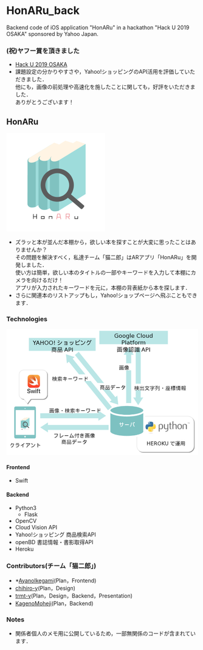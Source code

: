 # HonARu_back
Backend code of iOS application "HonARu" in a hackathon "Hack U 2019 OSAKA" sponsored by Yahoo Japan.

### (祝)ヤフー賞を頂きました
- [Hack U 2019 OSAKA](https://hacku.yahoo.co.jp/hacku2019osaka/)  
- 課題設定の分かりやすさや，Yahoo!ショッピングのAPI活用を評価していただきました．  
他にも，画像の前処理や高速化を施したことに関しても，好評をいただきました．  
ありがとうございます！

## HonARu
![logo](https://github.com/KagenoMoheji/HonARu_back/blob/media/images/logo.png)
- ズラッと本が並んだ本棚から，欲しい本を探すことが大変に思ったことはありませんか？  
その問題を解決すべく，私達チーム「猫二郎」はARアプリ「HonARu」を開発しました．  
使い方は簡単，欲しい本のタイトルの一部やキーワードを入力して本棚にカメラを向けるだけ！  
アプリが入力されたキーワードを元に，本棚の背表紙から本を探します．
- さらに関連本のリストアップもし，Yahoo!ショップページへ飛ぶこともできます．

### Technologies
![map](https://github.com/KagenoMoheji/HonARu_back/blob/media/images/map.png)
#### Frontend
- Swift
#### Backend
- Python3
    - Flask
- OpenCV
- Cloud Vision API
- Yahoo!ショッピング 商品検索API
- openBD 書誌情報・書影取得API
- Heroku

### Contributors(チーム「猫二郎」)
- *[AyanoIkegami](https://github.com/AyanoIkegami)(Plan，Frontend)
- [chihiro-y](https://github.com/chihiro-y)(Plan，Design)
- [trmt-y](https://github.com/trmt-y)(Plan，Design，Backend，Presentation)
- [KagenoMoheji](https://github.com/KagenoMoheji)(Plan，Backend)

### Notes
- 関係者個人のメモ用に公開しているため，一部無関係のコードが含まれています．
